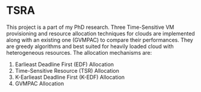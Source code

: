 # TSRA

This project is a part of my PhD research. Three Time-Sensitive VM provisioning and resource allocation techniques for clouds are implemented along with an existing one (GVMPAC) to compare their performances. They are greedy algorithms and best suited for heavily loaded cloud with heterogeneous resources. The allocation mechanisms are:
1. Earlieast Deadline First (EDF) Allocation
2. Time-Sensitive Resource (TSR) Allocation
3. K-Earlieast Deadline First (K-EDF) Allocation
4. GVMPAC Allocation
